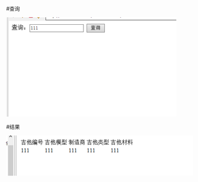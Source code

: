 #查询


![111](https://github.com/liangshenjing/lite/blob/master/11111.png?raw=true)

#结果


![222](https://github.com/liangshenjing/lite/blob/master/22222.png?raw=true)
